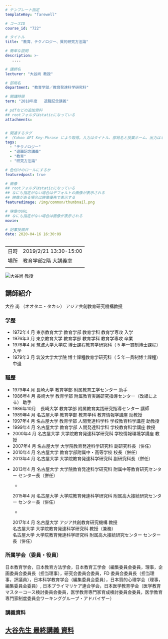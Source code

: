 ```yaml
---
# テンプレート指定
templateKey: "farewell"

# コースID
course_id: "722"

# タイトル
title: "教育、テクノロジー、質的研究方法論"

# 簡単な説明
description: >-
   ....

# 講師名
lecturer: "大谷尚 教授"

# 部局名
department: "教育学部／教育発達科学研究科"

# 開講時限
term: "2018年度	退職記念講義"

# pdfなどの追加資料
## rootフォルダはstaticになっている
attachments:


# 関連するタグ
# （Yahoo API Key-Phrase により取得。入力はタイトル、部局名と授業ホーム、出力はキーフレーズ（tags））
tags:
  - "テクノロジー"
  - "退職記念講義"
  - "教育"
  - "研究方法論"

# 色付けのロールにするか
featuredpost: true

# 画像
## rootフォルダはstaticになっている
## なにも指定がない場合はデフォルトの画像が表示される
## 映像がある場合は映像優先で表示する
featuredimage: /img/common/thumbnail.png

# 映像のURL
## なにも指定がない場合は画像が表示される
movie: 

# 記事投稿日
date: 2020-04-16 16:30:09
---
```


|   |   |
|---|---|
| 日時 | 2019/2/21  13:30-15:00 |
| 場所 | 教育学部2階 大講義室 |
|   |   |





![大谷尚 教授](https://ocw.nagoya-u.jp/files/722/otanisensei.jpg) 

## 講師紹介

大谷 尚 （オオタニ・タカシ） アジア共創教育研究機構教授

### 学歴

* 1972年4 月  東京教育大学 教育学部 教育学科 教育学専攻 入学
* 1976年3 月  東京教育大学 教育学部 教育学科 教育学専攻 卒業
* 1976年4 月  筑波大学大学院 博士課程教育学研究科（ 5 年一貫制博士課程） 入学
* 1979年3 月  筑波大学大学院 博士課程教育学研究科（ 5 年一貫制博士課程） 中退

### 職歴

* 1979年4 月  長崎大学 教育学部 附属教育工学センター 助手
* 1986年4 月  長崎大学 教育学部 附属教育実践研究指導センター（改組による） 助手
* 1986年10月 &nbsp;&ensp;長崎大学 教育学部 附属教育実践研究指導センター 講師
* 1989年4 月  名古屋大学 教育学部 教育学科 教育情報学講座 助教授
* 1997年4 月  名古屋大学 教育学部 人間発達科学科 学校教育科学講座 助教授
* 1999年4 月  名古屋大学 教育学部 人間発達科学科 学校教育科学講座 教授
* 2000年4 月  名古屋大学 大学院教育発達科学研究科 学校情報環境学講座 教授
* 2007年4 月  名古屋大学 大学院教育発達科学研究科 副研究科長（併任）
* 2010年4 月  名古屋大学 教育学部附属中・高等学校 校長（併任）
* 2013年4 月  名古屋大学 大学院教育発達科学研究科 副研究科長（併任）
* <p style="
margin: 0 0 0 0;
padding: 0;
text-indent: -7em;
padding-left: 7em;"
>
<!-- リスト中のコンテンツ改行位置を調整するための２段組み 以下も同様のコード --> 2013年4 月  名古屋大学 大学院教育発達科学研究科 附属中等教育研究センター センター長（併任）
</p>

* <p style="margin: 0 0 0 0;padding: 0;text-indent: -7em;padding-left: 7em;">
2015年4 月  名古屋大学 大学院教育発達科学研究科 附属高大接続研究センター センター長（併任）
</p>

* <p style="margin: 0 0 0 0;padding: 0;text-indent: -7em;padding-left: 7em;">
2017年4 月  名古屋大学 アジア共創教育研究機構 教授<br /> 名古屋大学 大学院教育発達科学研究科 教授（兼務）<br /> 名古屋大学 大学院教育発達科学研究科 附属高大接続研究センター センター長（併任） </ul>
</p></ul>

### 所属学会（委員・役員）

日本教育学会，日本教育方法学会，日本教育工学会（編集委員会委員，理事，企画委員会委員長（担当理事），研究会委員会委員，FD 委員会委員長（担当理事，評議員），日本科学教育学会（編集委員会委員），日本質的心理学会（理事，編集委員会委員）, 日本プライマリケア連合学会，日本医学教育学会（医学教育マスターコース検討委員会委員，医学教育専門家育成検討委員会委員，医学教育専門家制度委員会ワーキンググループ・アドバイザー）


### 講義資料

[大谷先生 最終講義 資料](https://ocw.nagoya-u.jp/files/722/slides.pdf) 
-----